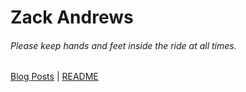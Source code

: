 # **Zack Andrews**

###### Please keep hands and feet inside the ride at all times.


[Blog Posts](/blog.md)    |   [README](/README.md)
